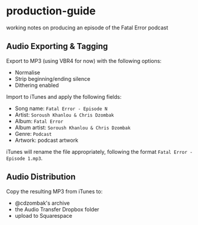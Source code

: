 # production-guide
working notes on producing an episode of the Fatal Error podcast

## Audio Exporting & Tagging

Export to MP3 (using VBR4 for now) with the following options:
- Normalise
- Strip beginning/ending silence
- Dithering enabled

Import to iTunes and apply the following fields:
- Song name: `Fatal Error - Episode N`
- Artist: `Soroush Khanlou & Chris Dzombak`
- Album: `Fatal Error`
- Album artist: `Soroush Khanlou & Chris Dzombak`
- Genre: `Podcast`
- Artwork: podcast artwork

iTunes will rename the file appropriately, following the format `Fatal Error - Episode 1.mp3`.

## Audio Distribution

Copy the resulting MP3 from iTunes to:
- @cdzombak's archive
- the Audio Transfer Dropbox folder
- upload to Squarespace
